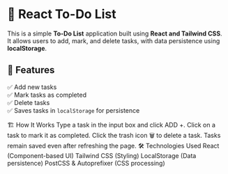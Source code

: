 # 📝 React To-Do List

This is a simple **To-Do List** application built using **React and Tailwind CSS**. It allows users to add, mark, and delete tasks, with data persistence using **localStorage**.

## 🚀 Features

✅ Add new tasks  
✅ Mark tasks as completed  
✅ Delete tasks  
✅ Saves tasks in `localStorage` for persistence  

🏗️ How It Works
Type a task in the input box and click ADD +.
Click on a task to mark it as completed.
Click the trash icon 🗑️ to delete a task.
Tasks remain saved even after refreshing the page.
🛠️ Technologies Used
React (Component-based UI)
Tailwind CSS (Styling)
LocalStorage (Data persistence)
PostCSS & Autoprefixer (CSS processing)



